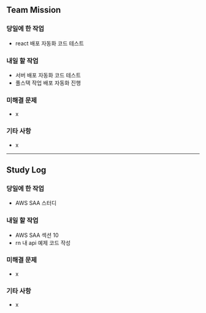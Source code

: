 ## Team Mission

### 당일에 한 작업
- react 배포 자동화 코드 테스트

### 내일 할 작업
- 서버 배포 자동화 코드 테스트
- 풀스택 작업 배포 자동화 진행

### 미해결 문제
- x

### 기타 사항
- x

--------
## Study Log

### 당일에 한 작업
- AWS SAA 스터디

### 내일 할 작업
- AWS SAA 섹션 10
- rn 내 api 예제 코드 작성

### 미해결 문제
- x

### 기타 사항
- x

